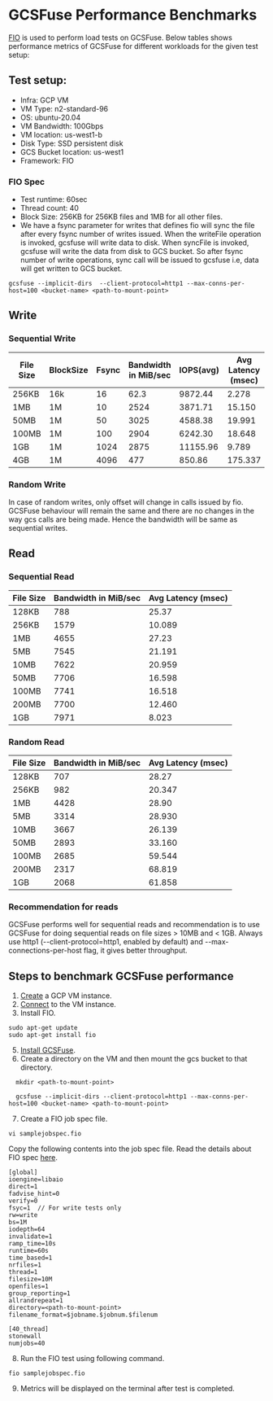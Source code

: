 # GCSFuse Performance Benchmarks

[FIO](https://fio.readthedocs.io/en/latest/) is used to perform load tests on GCSFuse. Below tables shows performance metrics of GCSFuse for different workloads for the given test setup:

## Test setup:

* Infra: GCP VM
* VM Type: n2-standard-96
* OS:  ubuntu-20.04
* VM Bandwidth: 100Gbps
* VM location: us-west1-b
* Disk Type: SSD persistent disk
* GCS Bucket location: us-west1
* Framework: FIO

### FIO Spec
* Test runtime: 60sec
* Thread count: 40
* Block Size: 256KB for 256KB files and 1MB for all other files.
* We have a fsync parameter for writes that defines fio will sync the file after 
every fsync number of writes issued. When the writeFile operation is invoked, 
gcsfuse will write data to disk. When syncFile is invoked, gcsfuse will write the
data from disk to GCS bucket. So after fsync number of write operations, sync call
will be issued to gcsfuse i.e, data will get written to GCS bucket.
```
gcsfuse --implicit-dirs  --client-protocol=http1 --max-conns-per-host=100 <bucket-name> <path-to-mount-point>
```

## Write
### Sequential Write

| File Size | BlockSize | Fsync | Bandwidth in MiB/sec  | IOPS(avg) | Avg Latency (msec) |
|-----------|-----------|-------|-----------------------|-----------|--------------------|
| 256KB     | 16k       | 16    | 62.3                  | 9872.44   | 2.278              |
| 1MB       | 1M        | 10    | 2524                  | 3871.71   | 15.150             |
| 50MB      | 1M        | 50    | 3025                  | 4588.38   | 19.991             |
| 100MB     | 1M        | 100   | 2904                  | 6242.30   | 18.648             |
| 1GB       | 1M        | 1024  | 2875                  | 11155.96  | 9.789              |
| 4GB       | 1M        | 4096  | 477                   | 850.86    | 175.337            |

### Random Write
In case of random writes, only offset will change in calls issued by fio. GCSFuse behaviour will
remain the same and there are no changes in the way gcs calls are being made. Hence the bandwidth will be same
as sequential writes.

## Read
### Sequential Read
| File Size | Bandwidth in MiB/sec  | Avg Latency (msec) |
|-----------|-----------------------|--------------------|
| 128KB     | 788                   | 25.37              |
| 256KB     | 1579                  | 10.089             |
| 1MB       | 4655                  | 27.23              |
| 5MB       | 7545                  | 21.191             |
| 10MB      | 7622                  | 20.959             |
| 50MB      | 7706                  | 16.598             |
| 100MB     | 7741                  | 16.518             |
| 200MB     | 7700                  | 12.460             |
| 1GB       | 7971                  | 8.023              |

### Random Read
| File Size | Bandwidth in MiB/sec | Avg Latency (msec) |
|-----------|----------------------|--------------------|
| 128KB     | 707                  | 28.27              |
| 256KB     | 982                  | 20.347             |
| 1MB       | 4428                 | 28.90              |
| 5MB       | 3314                 | 28.930             |
| 10MB      | 3667                 | 26.139             |
| 50MB      | 2893                 | 33.160             |
| 100MB     | 2685                 | 59.544             |
| 200MB     | 2317                 | 68.819             |
| 1GB       | 2068                 | 61.858             |

### Recommendation for reads
GCSFuse performs well for sequential reads and recommendation is to use GCSFuse for doing sequential reads on file sizes > 10MB and < 1GB. Always use http1 (--client-protocol=http1, enabled by default) and --max-connections-per-host
flag, it gives better throughput.

## Steps to benchmark GCSFuse performance
1. [Create](https://cloud.google.com/compute/docs/instances/create-start-instance#publicimage) a GCP VM instance.
2. [Connect](https://cloud.google.com/compute/docs/instances/connecting-to-instance) to the VM instance.
3. Install FIO.
```
sudo apt-get update
sudo apt-get install fio
```
5. [Install GCSFuse](https://github.com/GoogleCloudPlatform/gcsfuse/blob/master/docs/installing.md#linux).
6. Create a directory on the VM and then mount the gcs bucket to that directory.
```
  mkdir <path-to-mount-point> 
  
  gcsfuse --implicit-dirs --client-protocol=http1 --max-conns-per-host=100 <bucket-name> <path-to-mount-point>
```
7. Create a FIO job spec file.
```
vi samplejobspec.fio
```
Copy the following contents into the job spec file. Read the details about FIO spec
[here](https://fio.readthedocs.io/en/latest/).
```
[global]
ioengine=libaio
direct=1
fadvise_hint=0
verify=0
fsyc=1  // For write tests only
rw=write
bs=1M
iodepth=64
invalidate=1
ramp_time=10s
runtime=60s
time_based=1
nrfiles=1
thread=1
filesize=10M 
openfiles=1
group_reporting=1
allrandrepeat=1
directory=<path-to-mount-point>
filename_format=$jobname.$jobnum.$filenum

[40_thread]
stonewall
numjobs=40
```

8. Run the FIO test using following command. 
```
fio samplejobspec.fio
```
9. Metrics will be displayed on the terminal after test is completed.